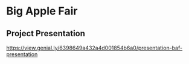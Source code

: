 # Big Apple Fair

## Project Presentation
https://view.genial.ly/6398649a432a4d001854b6a0/presentation-baf-presentation
